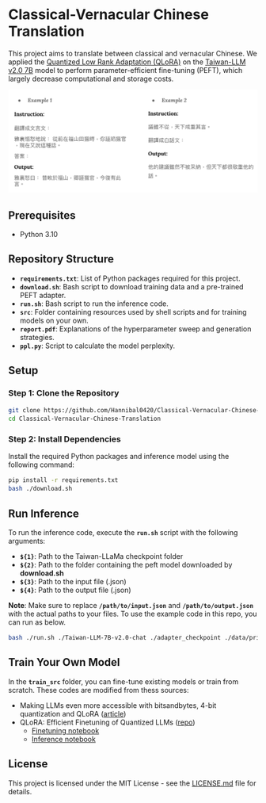 # Classical-Vernacular Chinese Translation

This project aims to translate between classical and vernacular Chinese. We applied the [Quantized Low Rank Adaptation (QLoRA)](https://arxiv.org/pdf/2305.14314.pdf) on the [Taiwan-LLM v2.0 7B](https://huggingface.co/yentinglin/Taiwan-LLM-7B-v2.0-chat/tree/5073b2bbc1aa5519acdc865e99832857ef47f7c9) model to perform parameter-efficient fine-tuning (PEFT), which largely decrease computational and storage costs.

<p align="center">
  <img width="800" height="auto" src="images/concept.png" alt="concept.png">
</p>

## **Prerequisites**

- Python 3.10

## **Repository Structure**

- **`requirements.txt`**: List of Python packages required for this project.
- **`download.sh`**: Bash script to download training data and a pre-trained PEFT adapter.
- **`run.sh`**: Bash script to run the inference code.
- **`src`**: Folder containing resources used by shell scripts and for training models on your own.
- **`report.pdf`**: Explanations of the hyperparameter sweep and generation strategies.
- **`ppl.py`**: Script to calculate the model perplexity.

## **Setup**

### **Step 1: Clone the Repository**

```bash
git clone https://github.com/Hannibal0420/Classical-Vernacular-Chinese-Translation.git
cd Classical-Vernacular-Chinese-Translation
```

### **Step 2: Install Dependencies**

Install the required Python packages and inference model using the following command:

```bash
pip install -r requirements.txt
bash ./download.sh
```

## **Run Inference**

To run the inference code, execute the **`run.sh`** script with the following arguments:

- **`${1}`**: Path to the Taiwan-LLaMa checkpoint folder
- **`${2}`**: Path to the folder containing the peft model downloaded by **download.sh**
- **`${3}`**: Path to the input file (.json)
- **`${4}`**: Path to the output file (.json)


**Note**: Make sure to replace **`/path/to/input.json`** and **`/path/to/output.json`** with the actual paths to your files. To use the example code in this repo, you can run as below.

```bash
bash ./run.sh ./Taiwan-LLM-7B-v2.0-chat ./adapter_checkpoint ./data/private_test.json ./output.json
```

## Train Your Own Model

In the **`train_src`** folder, you can fine-tune existing models or train from scratch. These codes are modified from thess sources:

- Making LLMs even more accessible with bitsandbytes, 4-bit quantization and QLoRA ([article](https://huggingface.co/blog/4bit-transformers-bitsandbytes))
- QLoRA: Efficient Finetuning of Quantized LLMs ([repo](https://github.com/artidoro/qlora))
    - [Finetuning notebook](https://colab.research.google.com/drive/1VoYNfYDKcKRQRor98Zbf2-9VQTtGJ24k?usp=sharing)
    - [Inference notebook](https://colab.research.google.com/drive/1ge2F1QSK8Q7h0hn3YKuBCOAS0bK8E0wf?usp=sharing)

## **License**

This project is licensed under the MIT License - see the [LICENSE.md](https://chat.openai.com/c/LICENSE.md) file for details.

